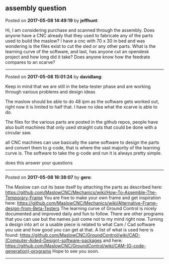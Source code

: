 ## assembly question
Posted on **2017-05-08 14:49:19** by **jeffhunt**:

Hi, I am considering purchase and scanned through the assembly. Does anyone have a CNC already that they used to fabricate any of the parts used to build the maslow? I have a cnc with 70 x 30 in bed and was wondering is the files exist to cut the sled or any other parts. What is the learning curve of the software, and last, has anyone cut an opendesk project and how long did it take?  Does anyone know how the feedrate compares to an xcarve?

---

Posted on **2017-05-08 15:01:24** by **davidlang**:

Keep in mind that we are still in the beta-tester phase and are working through various problems and design ideas

The maslow should be able to do 48 ipm as the software gets worked out, right now it is limited to half that. I have no idea what the xcarve is able to do.

The files for the various parts are posted in the github repos, people have also built machines that only used straight cuts that could be done with a circular saw.

all CNC machines can use basically the same software to design the parts and convert them to g-code, that is where the vast majority of the learning curve is. The software to take the g-code and run it is always pretty simple.

does this answer your questions

---

Posted on **2017-05-08 16:38:07** by **gero**:

The Maslow can cut its base itself by attaching the parts as described here: https://github.com/MaslowCNC/Mechanics/wiki/How-To-Assemble-The-Temporary-Frame
You are free to make your own frame and get inspiration here: https://github.com/MaslowCNC/Mechanics/wiki/Alternative-Frame-design-from-Beta-Testers
The learning curve of Ground Control is nicely documented and improved daily and fun to follow. There are other programs that you can use but the names just come not to my mind right now.
Turning a design into art or a usable piece is related to what Cam / Cad software you use and how good you can get at that.
A list of what is used here is found:  https://github.com/MaslowCNC/GroundControl/wiki/CAD-(Computer-Aided-Design)-software-packages
and here: https://github.com/MaslowCNC/GroundControl/wiki/CAM-(G-code-generation)-programs
Hope to see you soon.

---

